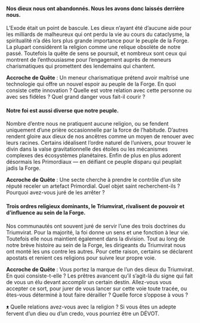 #### Nos dieux nous ont abandonnés. Nous les avons donc laissés derrière nous.
L’Exode était un point de bascule. Les dieux n’ayant été d’aucune aide pour les milliards de malheureux qui ont perdu la vie au cours du cataclysme, la spiritualité n’a dès lors plus grande importance pour le peuple de la Forge. La plupart considèrent la religion comme une relique obsolète de notre passé. Toutefois la quête de sens se poursuit, et nombreux sont ceux qui montrent de l’enthousiasme pour l’engagement auprès de meneurs charismatiques qui promettent des lendemains qui chantent.

**Accroche de Quête** : Un meneur charismatique prétend avoir maîtrisé une technologie qui offre un nouvel espoir au peuple de la Forge. En quoi consiste cette innovation ? Quelle est votre relation avec cette personne ou avec ses fidèles ? Quel grand danger vous fait-il courir ?

#### Notre foi est aussi diverse que notre peuple.
Nombre d’entre nous ne pratiquent aucune religion, ou se fendent uniquement d’une prière occasionnelle par la force de l’habitude. D’autres rendent gloire aux dieux de nos ancêtres comme un moyen de renouer avec leurs racines. Certains idéalisent l’ordre naturel de l’univers, pour trouver le divin dans la valse gravitationnelle des étoiles ou les mécanismes complexes des écosystèmes planétaires. Enfin de plus en plus adorent désormais les Primordiaux — en déifiant ce peuple disparu qui peuplait jadis la Forge.

**Accroche de Quête** : Une secte cherche à prendre le contrôle d’un site réputé receler un artefact Primordial. Quel objet saint recherchent-ils ? Pourquoi avez-vous juré de les arrêter ?

#### Trois ordres religieux dominants, le Triumvirat, rivalisent de pouvoir et d’influence au sein de la Forge.
Nos communautés ont souvent juré de servir l’une des trois doctrines du Triumvirat. Pour la majorité, la foi donne un sens et une fonction à leur vie. Toutefois elle nous maintient également dans la division. Tout au long de notre brève histoire au sein de la Forge, les dirigeants du Triumvirat nous ont monté les uns contre les autres. Pour cette raison, certains se déclarent apostats et renient ces religions pour suivre leur propre voie.

**Accroche de Quête** : Vous portez la marque de l’un des dieux du Triumvirat. En quoi consiste-t-elle ? Les prêtres avancent qu’il s’agit-là du signe qui fait de vous un élu devant accomplir un certain destin. Allez-vous vous accepter ce sort, pour jurer de vous lancer sur cette voie toute tracée, ou êtes-vous déterminé à tout faire dérailler ? Quelle force s’oppose à vous ?

ᴥ Quelle relations avez-vous avec la religion ? Si vous êtes un adepte fervent d’un dieu ou d’un credo, vous pourriez être un DÉVOT.